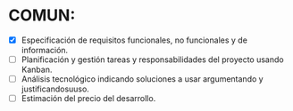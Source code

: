 # COMUN:
- [x] Especificación de requisitos funcionales, no funcionales y de información. 
- [ ] Planificación y gestión tareas y responsabilidades del proyecto usando Kanban. 
- [ ] Análisis tecnológico indicando soluciones a usar argumentando y justificandosuuso. 
- [ ] Estimación del precio del desarrollo.